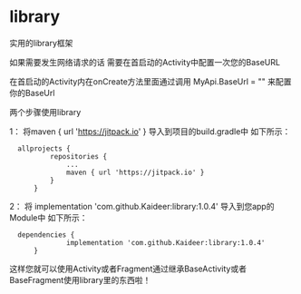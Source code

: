 # library
实用的library框架

如果需要发生网络请求的话 需要在首启动的Activity中配置一次您的BaseURL

在首启动的Activity内在onCreate方法里面通过调用 MyApi.BaseUrl = ""  来配置你的BaseUrl

两个步骤使用library

1：
  将maven { url 'https://jitpack.io' } 导入到项目的build.gradle中
  如下所示：

      allprojects {
		      repositories {
			      ...
			      maven { url 'https://jitpack.io' }
		      }
	      }
        
2：
  将 implementation 'com.github.Kaideer:library:1.0.4' 导入到您app的Module中
  如下所示：
  
      dependencies {
	              implementation 'com.github.Kaideer:library:1.0.4'
	      }
        
        
这样您就可以使用Activity或者Fragment通过继承BaseActivity或者BaseFragment使用library里的东西啦！        


